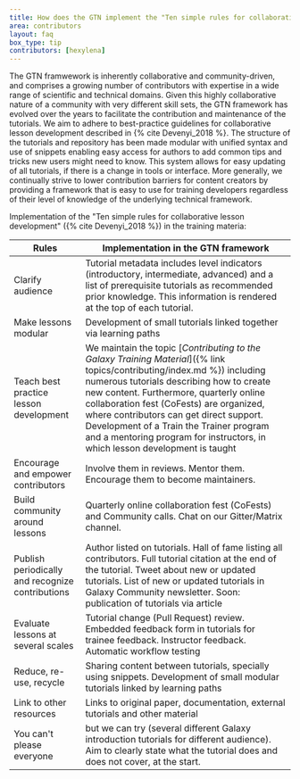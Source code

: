 ```yaml
---
title: How does the GTN implement the "Ten simple rules for collaborative lesson development"
area: contributors
layout: faq
box_type: tip
contributors: [hexylena]
---
```



The GTN framwework is inherently collaborative and community-driven, and comprises a growing number of contributors with expertise in a wide range of scientific and technical domains. Given this highly collaborative nature of a community with very different skill sets, the GTN framework has evolved over the years to facilitate the contribution and maintenance of the tutorials. We aim to adhere to best-practice guidelines for collaborative lesson development described in {% cite Devenyi_2018 %}. The structure of the tutorials and repository has been made modular with unified syntax and use of snippets enabling easy access for authors to add common tips and tricks new users might need to know. This system allows for easy updating of all tutorials, if there is a change in tools or interface. More generally, we continually strive to lower contribution barriers for content creators by providing a framework that is easy to use for training developers regardless of their level of knowledge of the underlying technical framework.

Implementation of the "Ten simple rules for collaborative lesson development" ({% cite Devenyi_2018 %}) in the training materia:

Rules                                            | Implementation in the GTN framework
----                                             | ---
Clarify audience                                 | Tutorial metadata includes level indicators (introductory, intermediate, advanced) and a list of prerequisite tutorials as recommended prior knowledge. This information is rendered at the top of each tutorial.
Make lessons modular                             | Development of small tutorials linked together via learning paths
Teach best practice lesson development           | We maintain the topic [*Contributing to the Galaxy Training Material*]({% link topics/contributing/index.md %}) including numerous tutorials describing how to create new content. Furthermore, quarterly online collaboration fest (CoFests) are organized, where contributors can get direct support. Development of a Train the Trainer program and a mentoring program for instructors, in which lesson development is taught
Encourage and empower contributors               | Involve them in reviews. Mentor them. Encourage them to become maintainers.
Build community around lessons                   | Quarterly online collaboration fest (CoFests) and Community calls. Chat on our Gitter/Matrix channel.
Publish periodically and recognize contributions | Author listed on tutorials. Hall of fame listing all contributors. Full tutorial citation at the end of the tutorial. Tweet about new or updated tutorials. List of new or updated tutorials in Galaxy Community newsletter. Soon: publication of tutorials via article
Evaluate lessons at several scales               | Tutorial change (Pull Request) review. Embedded feedback form in tutorials for trainee feedback. Instructor feedback. Automatic workflow testing
Reduce, re-use, recycle                          | Sharing content between tutorials, specially using snippets. Development of small modular tutorials linked by learning paths
Link to other resources                          | Links to original paper, documentation, external tutorials and other material
You can't please everyone                        | but we can try (several different Galaxy introduction tutorials for different audience). Aim to clearly state what the tutorial does and does not cover, at the start.
